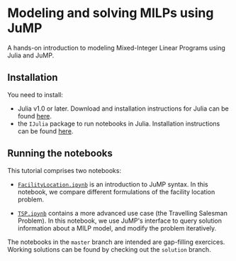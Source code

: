 # Modeling and solving MILPs using JuMP

A hands-on introduction to modeling Mixed-Integer Linear Programs using Julia and JuMP.

## Installation

You need to install:
* Julia v1.0 or later.
Download and installation instructions for Julia can be found [here](https://julialang.org/downloads/).
* the `IJulia` package to run notebooks in Julia. Installation instructions can be found [here](https://github.com/JuliaLang/IJulia.jl).

## Running the notebooks

This tutorial comprises two notebooks:
* [`FacilityLocation.ipynb`](FacilityLocation.ipynb) is an introduction to JuMP syntax.
In this notebook, we compare different formulations of the facility location problem.

* [`TSP.ipynb`](TSP.ipynb) contains a more advanced use case (the Travelling Salesman Problem).
In this notebook, we use JuMP's interface to query solution information about a MILP model, and modify the problem iteratively.

The notebooks in the `master` branch are intended are gap-filling exercices. Working solutions  can be found by checking out the `solution` branch.
